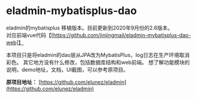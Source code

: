 # eladmin-mybatisplus-dao
eladmin的mybatisplus 移植版本。目前更新到2020年9月份的2.6版本。<br>
对应前端vue代码【[https://github.com/jinjingmail/eladmin-mybatisplus-dao-web]】

本项目只是将eladmin的dao层从JPA改为MybatisPlus，log日志在生产环境取消彩色。
其它地方没有什么修改，包括数据库结构和web前端。
想了解功能模块的说明，demo地址，文档，UI截图，可以参考原项目。

**原项目地址：**  [https://github.com/elunez/eladmin](https://github.com/elunez/eladmin)
